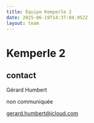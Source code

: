 ```yaml
---
title: Équipe Kemperle 2
date: 2025-06-19T14:37:04.952Z
layout: team
---
```


# Kemperle 2



## contact 

Gérard Humbert

non communiquée

gerard.humbert@icloud.com

